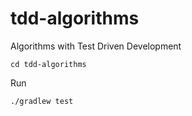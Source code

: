 # tdd-algorithms
Algorithms with Test Driven Development

`cd tdd-algorithms`

Run

`./gradlew test`
